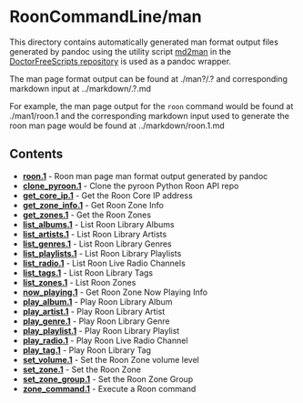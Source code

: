 # RoonCommandLine/man

This directory contains automatically generated man format output files
generated by pandoc using the utility script
[md2man](https://gitlab.com/doctorfree/DoctorFreeScripts/-/blob/master/scripts/md2man.sh)
in the [DoctorFreeScripts repository](https://gitlab.com/doctorfree/DoctorFreeScripts)
is used as a pandoc wrapper.

The man page format output can be found at ./man?/<command>.?
and corresponding markdown input at ../markdown/<command>.?.md

For example, the man page output for the `roon` command would be found at
./man1/roon.1 and the corresponding markdown input used to generate the
roon man page would be found at ../markdown/roon.1.md

## Contents

- [**roon.1**](man1/roon.1) - Roon man page man format output generated by pandoc
- [**clone_pyroon.1**](man1/clone_pyroon.1) - Clone the pyroon Python Roon API repo
- [**get_core_ip.1**](man1/get_core_ip.1) - Get the Roon Core IP address
- [**get_zone_info.1**](man1/get_zone_info.1) - Get Roon Zone Info
- [**get_zones.1**](man1/get_zones.1) - Get the Roon Zones
- [**list_albums.1**](man1/list_albums.1) - List Roon Library Albums
- [**list_artists.1**](man1/list_artists.1) - List Roon Library Artists
- [**list_genres.1**](man1/list_genres.1) - List Roon Library Genres
- [**list_playlists.1**](man1/list_playlists.1) - List Roon Library Playlists
- [**list_radio.1**](man1/list_radio.1) - List Roon Live Radio Channels
- [**list_tags.1**](man1/list_tags.1) - List Roon Library Tags
- [**list_zones.1**](man1/list_zones.1) - List Roon Zones
- [**now_playing.1**](man1/now_playing.1) - Get Roon Zone Now Playing Info
- [**play_album.1**](man1/play_album.1) - Play Roon Library Album
- [**play_artist.1**](man1/play_artist.1) - Play Roon Library Artist
- [**play_genre.1**](man1/play_genre.1) - Play Roon Library Genre
- [**play_playlist.1**](man1/play_playlist.1) - Play Roon Library Playlist
- [**play_radio.1**](man1/play_radio.1) - Play Roon Live Radio Channel
- [**play_tag.1**](man1/play_tag.1) - Play Roon Library Tag
- [**set_volume.1**](man1/set_volume.1) - Set the Roon Zone volume level
- [**set_zone.1**](man1/set_zone.1) - Set the Roon Zone
- [**set_zone_group.1**](man1/set_zone_group.1) - Set the Roon Zone Group
- [**zone_command.1**](man1/zone_command.1) - Execute a Roon command
